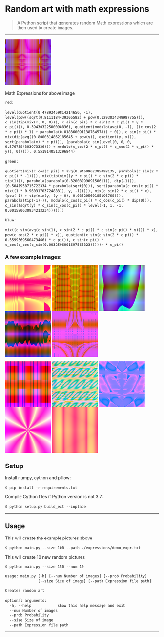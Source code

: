 # Random art with math expressions

> A Python script that generates random Math expressions which are then used to create images.

---

<img src="./images/image0.png" width="150">

Math Expressions for above image

```
red:

level(quotient(0.47893459814214656, -1), level(pow((sqrt(0.8111184439305582) + pow(0.1293034349987755))), c_sin(tip(mix(x, 0, 0))), c_sin(c_pi() * c_sin(2 * c_pi() * y * c_pi())), 0.39430322500098836), quotient(modulo(avg(0, -1), ((c_cos(2 * c_pi() * 1) + parabola(0.018360091138764578)) + 0)), c_sin(c_pi() * mix(dip(avg((0.8000314862185645 + pow(y)), quotient(y, x))), sqrt(parabola(x) * c_pi()), (parabola(c_sin(level(0, 0, 0, 0.5767384303973336))) + modulo(c_cos(2 * c_pi() * c_cos(2 * c_pi() * y)), 0))))), 0.5519140513296844)

green:

quotient(mix(c_cos(c_pi() * avg(0.9460962385098135, parabola(c_sin(2 * c_pi() * -1)))), mix(tip(mix((y * c_pi() * c_sin(2 * c_pi() * tip(1))), parabola(parabola(0.3200829909150611)), dip(-1))), (0.5041958715722334 * parabola(sqrt(0))), sqrt(parabola(c_cos(c_pi() * mix((1 * 0.960317037248831), y, -1))))), mix(c_sin(2 * c_pi() * x), (pow(-1) + tip(mix(y, (y + 0), 0.08620560185196768))), parabola(tip(-1)))), modulo(c_cos(c_pi() * c_cos(c_pi() * dip(0))), c_sin((sqrt(y) * c_sin(c_cos(c_pi() * level(-1, 1, -1, 0.001580630934213234)))))))

blue:

mix((c_sin(avg(c_sin(1), c_sin(2 * c_pi() * c_sin(c_pi() * y)))) * x), pow(c_cos(2 * c_pi() * x)), quotient(c_sin(c_sin(2 * c_pi() * 0.5599369560473466) * c_pi()), c_sin(c_pi() * c_cos(c_cos(c_sin(0.0032596001697566823)))))) * c_pi()
```

### A few example images:

<img align="center" src="./images/image1.png" width="150"> <img align="center" src="./images/image2.png" width="150"> <img align="center" src="./images/image3.png" width="150"> <img align="center" src="./images/image4.png" width="150"> <img align="center" src="./images/image5.png" width="150">

<img align="center" src="./images/image6.png" width="150"> <img align="center" src="./images/image7.png" width="150"> <img align="center" src="./images/image8.png" width="150"> <img align="center" src="./images/image9.png" width="150"> <img align="center" src="./images/image10.png" width="150">

## Setup

Install numpy, cython and pillow:

`$ pip install -r requirements.txt`

Compile Cython files if Python version is not 3.7:

`$ python setup.py build_ext --inplace`

---

## Usage

This will create the example pictures above

`$ python main.py --size 100 --path ./expressions/demo_expr.txt`

This will create 10 new random pictures

`$ python main.py --size 150 --num 10`

```
usage: main.py [-h] [--num Number of images] [--prob Probability]
               [--size Size of image] [--path Expression file path]

Creates random art

optional arguments:
  -h, --help            show this help message and exit
  --num Number of images
  --prob Probability
  --size Size of image
  --path Expression file path
```

---
